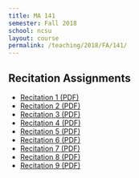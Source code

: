 ```yaml
---
title: MA 141
semester: Fall 2018 
school: ncsu
layout: course
permalink: /teaching/2018/FA/141/
---
```


<h2>Recitation Assignments</h2>
<ul>
<li><a href="/assets/course-content/2018/FA/141/aug28.pdf">
Recitation 1 (PDF)</a></li>
<li><a href="/assets/course-content/2018/FA/141/sep4.pdf">
Recitation 2 (PDF)</a></li>
<li><a href="/assets/course-content/2018/FA/141/sep25.pdf">
Recitation 3 (PDF)</a></li>
<li><a href="/assets/course-content/2018/FA/141/oct2.pdf">
Recitation 4 (PDF)</a></li>
<li><a href="/assets/course-content/2018/FA/141/oct16.pdf">
Recitation 5 (PDF)</a></li>
<li><a href="/assets/course-content/2018/FA/141/oct23.pdf">
Recitation 6 (PDF)</a></li>
<li><a href="/assets/course-content/2018/FA/141/nov6.pdf">
Recitation 7 (PDF)</a></li>
<li><a href="/assets/course-content/2018/FA/141/nov13.pdf">
Recitation 8 (PDF)</a></li>
<li><a href="/assets/course-content/2018/FA/141/dec4.pdf">
Recitation 9 (PDF)</a></li>
</ul>
